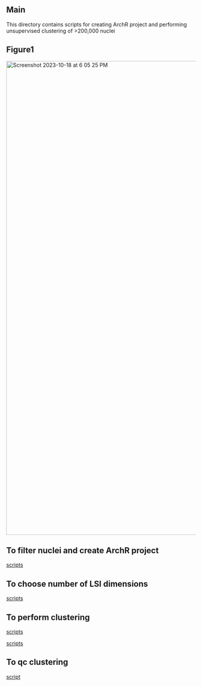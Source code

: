 ## Main
This directory contains scripts for creating ArchR project and performing unsupervised clustering of >200,000 nuclei

## Figure1
<img width="1261" alt="Screenshot 2023-10-18 at 6 05 25 PM" src="https://github.com/MGSSdouglas/snATAC_MDD/assets/60046859/c9ccb452-c569-48a3-b372-e24951165e64">

## To filter nuclei and create ArchR project

[scripts](https://github.com/MGSSdouglas/snATAC_MDD/blob/main/2_clustering/snATAC_project_clustering/1_create_snATAC_project.R)

## To choose number of LSI dimensions
[scripts](https://github.com/MGSSdouglas/snATAC_MDD/blob/main/2_clustering/snATAC_project_clustering/clustering_qc/1_scree_plot.R)

## To perform clustering
[scripts](https://github.com/MGSSdouglas/snATAC_MDD/blob/main/2_clustering/snATAC_project_clustering/2_clustering.R)

[scripts](https://github.com/MGSSdouglas/snATAC_MDD/blob/main/2_clustering/snATAC_project_clustering/3_compute_silhouette_for_clustering.R)

## To qc clustering
[script](https://github.com/MGSSdouglas/snATAC_MDD/tree/main/2_clustering/snATAC_project_clustering/clustering_qc)
